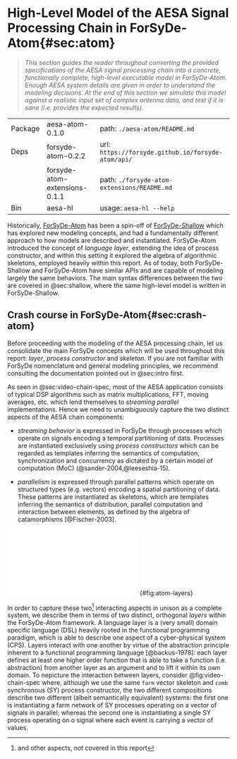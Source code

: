 # High-Level Model of the AESA Signal Processing Chain in ForSyDe-Atom{#sec:atom}

> _This section guides the reader throughout converting the provided specifications of
> the AESA signal processing chain into a concrete, functionally complete, high-level
> executable model in ForSyDe-Atom. Enough AESA system details are given in order to
> understand the modeling decisions. At the end of this section we simulate this model
> against a realistic input set of complex antenna data, and test if it is sane
> (i.e. provides the expected results)._

|         |                               |                                                    |
| -----   | ----------------------------- | -------------------------------------------------- |
| Package | aesa-atom-0.1.0               | path: `./aesa-atom/README.md`                      |
| Deps    | forsyde-atom-0.2.2            | url: `https://forsyde.github.io/forsyde-atom/api/` |
|         | forsyde-atom-extensions-0.1.1 | path: `./forsyde-atom-extensions/README.md`        |
| Bin     | aesa-hl                       | usage: `aesa-hl --help`                            |


Historically, [ForSyDe-Atom](https://forsyde.github.io/forsyde-atom/) has been a
spin-off of [ForSyDe-Shallow](https://forsyde.github.io/forsyde-shallow/) which has
explored new modeling concepts, and had a fundamentally different approach to how
models are described and instantiated. ForSyDe-Atom introduced the concept of
*language layer*, extending the idea of process constructor, and within this setting
it explored the algebra of algorithmic skeletons, employed heavily within this
report. As of today, both ForSyDe-Shallow and ForSyDe-Atom have similar APIs and are
capable of modeling largely the same behaviors. The main syntax differences between the
two are covered in @sec:shallow, where the same high-level model is written in
ForSyDe-Shallow.

## Crash course in ForSyDe-Atom{#sec:crash-atom}

Before proceeding with the modeling of the AESA processing chain, let us consolidate
the main ForSyDe concepts which will be used throughout this report: *layer*, *process
constructor* and *skeleton*. If you are not familiar with ForSyDe nomenclature and
general modeling principles, we recommend consulting the documentation pointed out in
@sec:intro first.

As seen in @sec:video-chain-spec, most of the AESA application consists of typical DSP
algorithms such as matrix multiplications, FFT, moving averages, etc. which lend
themselves to *streaming parallel* implementations. Hence we need to unambiguously
capture the two distinct aspects of the AESA chain components:

* *streaming behavior* is expressed in ForSyDe through processes which operate on
  signals encoding a temporal partitioning of data. Processes are instantiated
  exclusively using *process constructors* which can be regarded as templates
  inferring the semantics of computation, synchronization and concurrency as dictated
  by a certain model of computation (MoC) (@sander-2004,@leeseshia-15).
  
* *parallelism* is expressed through parallel patterns which operate on structured
  types (e.g. vectors) encoding a spatial partitioning of data. These patterns are
  instantiated as skeletons, which are templates inferring the semantics of
  distribution, parallel computation and interaction between elements, as defined by
  the algebra of catamorphisms [@Fischer-2003].

![Depiction of layer usage: (left) skeleton networks of processes; (right) processes of skeleton functions](figs/layers.pdf){#fig:atom-layers}

In order to capture these two[^1] interacting aspects in unison as a complete system,
we describe them in terms of two distinct, orthogonal *layers* within the ForSyDe-Atom
framework. A language layer is a (very small) domain specific language (DSL) heavily
rooted in the functional programming paradigm, which is able to describe one aspect of
a cyber-physical system (CPS). Layers interact with one another by virtue of the
abstraction principle inherent to a functional programming language [@backus-1978]:
each layer defines at least one higher order function that is able to take a function
(i.e. abstraction) from another layer as an argument and to lift it within its own
domain. To nepicture the interaction between layers, consider @fig:video-chain-spec
where, although we use the same `farm` vector skeleton and `comb` synchronous (SY)
process constructor, the two different compositions describe two different (albeit
semantically equivalent) systems: the first one is instantiating a farm network of SY
processes operating on a vector of signals in parallel; whereas the second one is
instantiating a single SY process operating on o  signal where each event is carrying
a vector of values.

[^1]: and other aspects, not covered in this report

<!-- Historically, it has been the "playground" for -->
<!-- developing and applying modeling concepts such as algorithmic skeletons (parallel -->
<!-- patterns) and applicative-style modeling in ForSyDe. For more information on the main -->
<!-- concepts behind ForSyDe-Atom see [@ungureanu17]. From the point of view of user -->
<!-- experience however, the API is pretty much identical to ForSyDe-Shallow's, with the -->
<!-- following two main differences: -->

<!--  * the user has more control of which libraries are -->
<!--    imported. Functions are not distinguished by their suffix any -->
<!--    longer, which means that multiple libraries export functions which -->
<!--    deliberately share the same name. As such, the suggested -->
<!--    programming style for mixed-library designs is to alias the -->
<!--    imported library (e.g. `import ForSyDe.Atom.MoC.SY as SY`) and -->
<!--    reference the function using the alias as a prefix (e.g. `SY.mealy` -->
<!--    instead of `mealySY` in ForSyDe-Shallow). -->

<!--  * some of ForSyDe's "canonical" names for process constructors -->
<!--    inspired from functional programming have been replaced with more -->
<!--    suggestive names inspired from component-based modeling, which are -->
<!--    denoting common building blocks, relevant to their domain. For -->
<!--    example `mapSY` is now called `SY.comb11`; `zipWithSY` is now -->
<!--    called `SY.comb21`; `zipWithV` is now called `V.farm21`, etc. -->

<!-- In this section we approach modeling the AESA application from two -->
<!-- different point of views: the first one is a direct translation of the -->
<!-- ForSyDe-Shallow implementation from [@sec:shallow], and it models the -->
<!-- signal processing chain as a pipe of processes working on _parallel -->
<!-- data_ organinzed in matrices or cubes; the second approach is to model -->
<!-- the data path from each individual antenna element by describing -->
<!-- parallelism at a _process network_ level (e.g. process farms), similar -->
<!-- to how [@sec:int-shallow] has been described. We show that the second -->
<!-- approach enables opportunities for exploitation and design space -->
<!-- exploration at a more fine-grained level. -->

